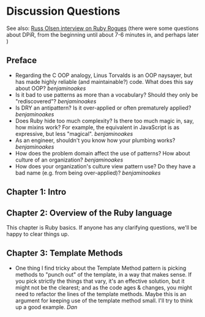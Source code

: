 # Discussion Questions

See also: [Russ Olsen interview on Ruby Rogues](http://rubyrogues.com/033-rr-book-club-eloquent-ruby/) (there were some questions about DPiR, from the beginning until about 7-6 minutes in, and perhaps later  )

## Preface

* Regarding the C OOP analogy, Linus Torvalds is an OOP naysayer, but has made highly reliable (and maintainable?) code.  What does this say about OOP? _benjaminoakes_
* Is it bad to use patterns as more than a vocabulary?  Should they only be "rediscovered"? _benjaminoakes_
* Is DRY an antipattern?  Is it over-applied or often prematurely applied? _benjaminoakes_
* Does Ruby hide too much complexity?  Is there too much magic in, say, how mixins work?  For example, the equivalent in JavaScript is as expressive, but less "magical". _benjaminoakes_
* As an engineer, shouldn't you know how your plumbing works? _benjaminoakes_
* How does the problem domain affect the use of patterns?  How about culture of an organization? _benjaminoakes_
* How does your organization's culture view pattern use?  Do they have a bad name (e.g. from being over-applied)? _benjaminoakes_

## Chapter 1: Intro

## Chapter 2: Overview of the Ruby language

This chapter is Ruby basics.  If anyone has any clarifying questions, we'll be happy to clear things up.

## Chapter 3: Template Methods

* One thing I find tricky about the Template Method pattern is picking
  methods to "punch out" of the template, in a way that makes
  sense. If you pick strictly the things that vary, it's an effective
  solution, but it might not be the clearest; and as the code ages &amp;
  changes, you might need to refactor the lines of the template
  methods. Maybe this is an argument for keeping use of the template
  method small. I'll try to think up a good example. _Dan_
